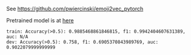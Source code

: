 See https://github.com/pwiercinski/emoji2vec_pytorch

Pretrained model is at [here](results/unicode/emoji2vec.zip)

```
train: Accuracy(>0.5): 0.9885468861846815, f1: 0.9942404607631389, auc: N/A
dev: Accuracy(>0.5): 0.758, f1: 0.6905370843989769, auc: 0.9022079999999999
```